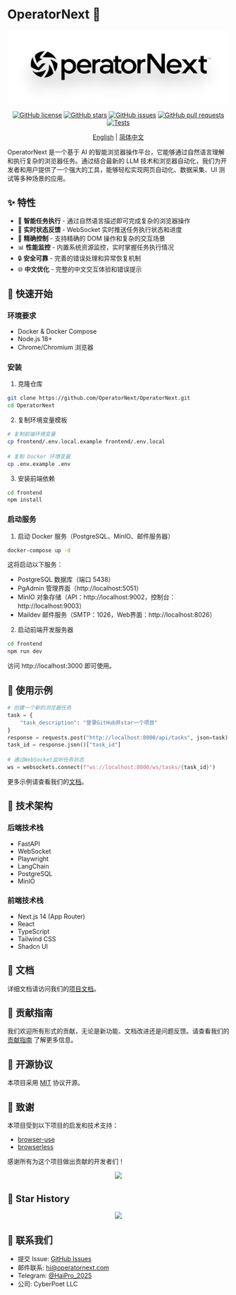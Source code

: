 # OperatorNext 🤖

<div align="center">

<img src=".github/assets/brand/logo.png" alt="OperatorNext Logo" width="500"/>

[![GitHub license](https://img.shields.io/github/license/OperatorNext/OperatorNext)](https://github.com/OperatorNext/OperatorNext/blob/main/LICENSE)
[![GitHub stars](https://img.shields.io/github/stars/OperatorNext/OperatorNext)](https://github.com/OperatorNext/OperatorNext/stargazers)
[![GitHub issues](https://img.shields.io/github/issues/OperatorNext/OperatorNext)](https://github.com/OperatorNext/OperatorNext/issues)
[![GitHub pull requests](https://img.shields.io/github/issues-pr/OperatorNext/OperatorNext)](https://github.com/OperatorNext/OperatorNext/pulls)
[![Tests](https://github.com/OperatorNext/OperatorNext/actions/workflows/test.yml/badge.svg)](https://github.com/OperatorNext/OperatorNext/actions)

[English](./README.md) | [简体中文](./README.zh-CN.md)

</div>

OperatorNext 是一个基于 AI 的智能浏览器操作平台，它能够通过自然语言理解和执行复杂的浏览器任务。通过结合最新的 LLM 技术和浏览器自动化，我们为开发者和用户提供了一个强大的工具，能够轻松实现网页自动化、数据采集、UI 测试等多种场景的应用。

## ✨ 特性

- 🤖 **智能任务执行** - 通过自然语言描述即可完成复杂的浏览器操作
- 🔄 **实时状态反馈** - WebSocket 实时推送任务执行状态和进度
- 🎯 **精确控制** - 支持精确的 DOM 操作和复杂的交互场景
- 📊 **性能监控** - 内置系统资源监控，实时掌握任务执行情况
- 🔒 **安全可靠** - 完善的错误处理和异常恢复机制
- 🌐 **中文优化** - 完整的中文交互体验和错误提示

## 🚀 快速开始

### 环境要求

- Docker & Docker Compose
- Node.js 18+
- Chrome/Chromium 浏览器

### 安装

1. 克隆仓库

```bash
git clone https://github.com/OperatorNext/OperatorNext.git
cd OperatorNext
```

2. 复制环境变量模板

```bash
# 复制前端环境变量
cp frontend/.env.local.example frontend/.env.local

# 复制 Docker 环境变量
cp .env.example .env
```

3. 安装前端依赖

```bash
cd frontend
npm install
```

### 启动服务

1. 启动 Docker 服务（PostgreSQL、MinIO、邮件服务器）

```bash
docker-compose up -d
```

这将启动以下服务：
- PostgreSQL 数据库（端口 5438）
- PgAdmin 管理界面（http://localhost:5051）
- MinIO 对象存储（API：http://localhost:9002，控制台：http://localhost:9003）
- Maildev 邮件服务（SMTP：1026，Web界面：http://localhost:8026）

2. 启动前端开发服务器

```bash
cd frontend
npm run dev
```

访问 http://localhost:3000 即可使用。

## 📖 使用示例

```python
# 创建一个新的浏览器任务
task = {
    "task_description": "登录GitHub并star一个项目"
}
response = requests.post("http://localhost:8000/api/tasks", json=task)
task_id = response.json()["task_id"]

# 通过WebSocket监听任务状态
ws = websockets.connect(f"ws://localhost:8000/ws/tasks/{task_id}")
```

更多示例请查看我们的[文档](https://github.com/OperatorNext/OperatorNext/tree/main/docs)。

## 🔧 技术架构

### 后端技术栈
- FastAPI
- WebSocket
- Playwright
- LangChain
- PostgreSQL
- MinIO

### 前端技术栈
- Next.js 14 (App Router)
- React
- TypeScript
- Tailwind CSS
- Shadcn UI

## 📝 文档

详细文档请访问我们的[项目文档](https://github.com/OperatorNext/OperatorNext/tree/main/docs)。

## 🤝 贡献指南

我们欢迎所有形式的贡献，无论是新功能、文档改进还是问题反馈。请查看我们的 [贡献指南](CONTRIBUTING.md) 了解更多信息。

## 📄 开源协议

本项目采用 [MIT](LICENSE) 协议开源。

## 🙏 致谢

本项目受到以下项目的启发和技术支持：
- [browser-use](https://github.com/browser-use/browser-use)
- [browserless](https://github.com/browserless/browserless)

感谢所有为这个项目做出贡献的开发者们！

<div align="center">
  <img src="https://contrib.rocks/image?repo=OperatorNext/OperatorNext" />
</div>

## 🌟 Star History

<div align="center">
  <img src="https://api.star-history.com/svg?repos=OperatorNext/OperatorNext&type=Date" />
</div>

## 📮 联系我们

- 提交 Issue: [GitHub Issues](https://github.com/OperatorNext/OperatorNext/issues)
- 邮件联系: hi@operatornext.com
- Telegram: [@HaiPro_2025](https://t.me/HaiPro_2025)
- 公司: CyberPoet LLC 
